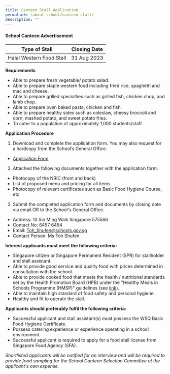 ```yaml
---
title: Canteen Stall Application
permalink: /about-school/canteen-stall/
description: ""
---
```

#### School Canteen Advertisement

| Type of Stall | Closing Date |
| -------- | -------- | 
| Halal Western Food Stall | 31 Aug 2023 | 

**Requirements**
* Able to prepare fresh vegetable/ potato salad.
* Able to prepare staple western food including fried rice, spaghetti and mac and cheese.
* Able to prepare grilled specialties such as grilled fish, chicken chop, and lamb chop.
* Able to prepare oven baked pasta, chicken and fish.
* Able to prepare healthy sides such as coleslaw, cheesy broccoli and corn, mashed potato, and sweet potato fries.
* To cater to a population of approximately 1,000 students/staff.

**Application Procedure**

1. Download and complete the application form. You may also request for a hardcopy from the School’s General Office.
* [Application Form](/files/application%20for%20canteen%20stall%20in%20existing%20school.pdf)

2. Attached the following documents together with the application form:
* Photocopy of the NRIC (front and back)
* List of proposed menu and pricing for all items
* Photocopy of relevant certificates such as Basic Food Hygiene Course, etc

3. Submit the completed application form and documents by closing date via email OR to the School's General Office.

* Address: 10 Sin Ming Walk Singapore 575566
* Contact No: 6457 6454
* Email: Toh_Shufen@schools.gov.sg
* Contact Person: Ms Toh Shufen  

**Interest applicants must meet the following criteria:**
* Singapore citizen or Singapore Permanent Resident (SPR) for stallholder and stall assistant.
* Able to provide good service and quality food with prices determined in consultation with the school.
* Able to provide cooked food that meets the health / nutritional standards set by the Health Promotion Board (HPB) under the "Healthy Meals in Schools Programme (HMSP)" guidelines (see [link](https://www.hpb.gov.sg/schools/school-programmes/healthy-meals-in-schools-programme)).
* Able to maintain high standard of food safety and personal hygiene.
* Healthy and fit to operate the stall.


**Applicants should preferably fulfil the following criteria:**
* Successful applicant and stall assistant(s) must possess the WSQ Basic Food Hygiene Certificate.
* Possess catering experience or experience operating in a school environment.
* Successful applicant is required to apply for a food stall license from Singapore Food Agency (SFA). 


*Shortlisted applicants will be notified for an interview and will be required to provide food sampling for the School Canteen Selection Committee at the applicant's own expense.*